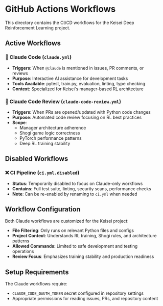 # GitHub Actions Workflows

This directory contains the CI/CD workflows for the Keisei Deep Reinforcement Learning project.

## Active Workflows

### 🤖 Claude Code (`claude.yml`)
- **Triggers**: When `@claude` is mentioned in issues, PR comments, or reviews
- **Purpose**: Interactive AI assistance for development tasks
- **Tools Available**: pytest, train.py, evaluation, linting, type checking
- **Context**: Specialized for Keisei's manager-based RL architecture

### 📝 Claude Code Review (`claude-code-review.yml`) 
- **Triggers**: When PRs are opened/updated with Python code changes
- **Purpose**: Automated code review focusing on RL best practices
- **Scope**: 
  - Manager architecture adherence
  - Shogi game logic correctness
  - PyTorch performance patterns
  - Deep RL training stability

## Disabled Workflows

### ❌ CI Pipeline (`ci.yml.disabled`)
- **Status**: Temporarily disabled to focus on Claude-only workflows
- **Contains**: Full test suite, linting, security scans, performance checks
- **Note**: Can be re-enabled by renaming to `ci.yml` when needed

## Workflow Configuration

Both Claude workflows are customized for the Keisei project:
- **File Filtering**: Only runs on relevant Python files and configs
- **Project Context**: Understands RL training, Shogi rules, and architecture patterns  
- **Allowed Commands**: Limited to safe development and testing operations
- **Review Focus**: Emphasizes training stability and production readiness

## Setup Requirements

The Claude workflows require:
- `CLAUDE_CODE_OAUTH_TOKEN` secret configured in repository settings
- Appropriate permissions for reading issues, PRs, and repository content